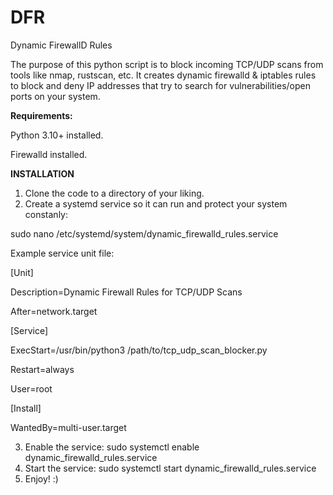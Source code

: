 # DFR
Dynamic FirewallD Rules

The purpose of this python script is to block incoming TCP/UDP scans from tools like nmap, rustscan, etc. It creates dynamic firewalld & iptables rules to block and deny IP addresses that try to search for vulnerabilities/open ports on your system.

**Requirements:**

Python 3.10+ installed.

Firewalld installed.

**INSTALLATION**

1. Clone the code to a directory of your liking.
2. Create a systemd service so it can run and protect your system constanly:

sudo nano /etc/systemd/system/dynamic_firewalld_rules.service

Example service unit file:

[Unit]

Description=Dynamic Firewall Rules for TCP/UDP Scans

After=network.target

[Service]

ExecStart=/usr/bin/python3 /path/to/tcp_udp_scan_blocker.py

Restart=always

User=root

[Install]

WantedBy=multi-user.target

3. Enable the service:
sudo systemctl enable dynamic_firewalld_rules.service
4. Start the service:
sudo systemctl start dynamic_firewalld_rules.service
5. Enjoy! :)
